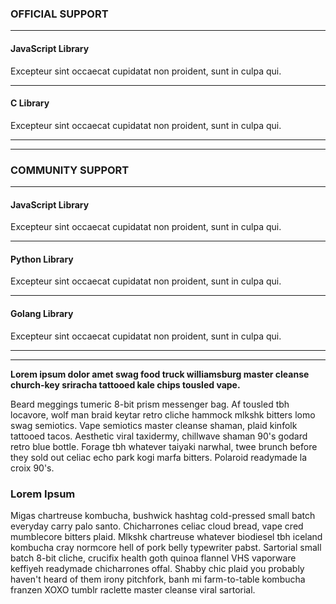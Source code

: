 ### **OFFICIAL SUPPORT** ###

---------------

#### **JavaScript Library** ####
Excepteur sint occaecat cupidatat non proident, sunt in culpa qui.

---

#### **C Library** ####
Excepteur sint occaecat cupidatat non proident, sunt in culpa qui.

---------------

---

### __COMMUNITY SUPPORT__ ###

---------------

#### __JavaScript Library__ ####
Excepteur sint occaecat cupidatat non proident, sunt in culpa qui.

---

#### __Python Library__ ####
Excepteur sint occaecat cupidatat non proident, sunt in culpa qui.

---

#### __Golang Library__ ####
Excepteur sint occaecat cupidatat non proident, sunt in culpa qui.

---------------

---

**Lorem ipsum dolor amet swag food truck williamsburg master cleanse church-key sriracha tattooed kale chips tousled vape.**

Beard meggings tumeric 8-bit prism messenger bag. Af tousled tbh locavore, wolf man braid keytar retro cliche hammock mlkshk bitters lomo swag semiotics. Vape semiotics master cleanse shaman, plaid kinfolk tattooed tacos. Aesthetic viral taxidermy, chillwave shaman 90&apos;s godard retro blue bottle. Forage tbh whatever taiyaki narwhal, twee brunch before they sold out celiac echo park kogi marfa bitters. Polaroid readymade la croix 90&apos;s.

### Lorem Ipsum

Migas chartreuse kombucha, bushwick hashtag cold-pressed small batch everyday carry palo santo. Chicharrones celiac cloud bread, vape cred mumblecore bitters plaid. Mlkshk chartreuse whatever biodiesel tbh iceland kombucha cray normcore hell of pork belly typewriter pabst. Sartorial small batch 8-bit cliche, crucifix health goth quinoa flannel VHS vaporware keffiyeh readymade chicharrones offal. Shabby chic plaid you probably haven&apos;t heard of them irony pitchfork, banh mi farm-to-table kombucha franzen XOXO tumblr raclette master cleanse viral sartorial. 
